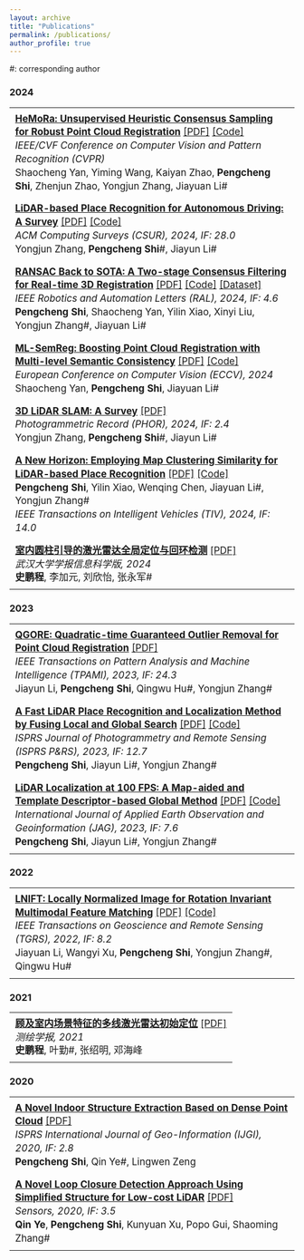 ```yaml
---
layout: archive
title: "Publications"
permalink: /publications/
author_profile: true
---
```

<style>
  .pub-entry {
    padding: 8px 10px;
    width: 100%;
    vertical-align: middle;
    font-size: 17px;
    border: none;
    line-height: 1.4;
  }
</style>

\#: corresponding author

### 2024
<table style="width:100%; border-collapse: collapse; border: none; border-spacing: 0px; margin:auto;">
  <tr>
    <td class="pub-entry">
      <strong><a href="https://openaccess.thecvf.com/content/CVPR2025/html/Yan_HeMoRa_Unsupervised_Heuristic_Consensus_Sampling_for_Robust_Point_Cloud_Registration_CVPR_2025_paper.html">HeMoRa: Unsupervised Heuristic Consensus Sampling for Robust Point Cloud Registration</a></strong> 
      <a href="https://openaccess.thecvf.com/content/CVPR2025/html/Yan_HeMoRa_Unsupervised_Heuristic_Consensus_Sampling_for_Robust_Point_Cloud_Registration_CVPR_2025_paper.html">[PDF]</a> 
      <a href="https://github.com/Laka-3DV/HeMoRa">[Code]</a>
      <br>
      <em>IEEE/CVF Conference on Computer Vision and Pattern Recognition (CVPR) </em>
      <br>
      Shaocheng Yan, Yiming Wang, Kaiyan Zhao, <strong>Pengcheng Shi</strong>, Zhenjun Zhao, Yongjun Zhang, Jiayuan Li#
    </td>
  </tr>

  <tr>
    <td class="pub-entry">
      <strong><a href="https://dl.acm.org/doi/10.1145/3707446">LiDAR-based Place Recognition for Autonomous Driving: A Survey</a></strong> 
      <a href="https://dl.acm.org/doi/10.1145/3707446">[PDF]</a> 
      <a href="https://github.com/ShiPC-AI/LPR-Survey">[Code]</a>
      <br>
      <em>ACM Computing Surveys (CSUR), 2024, IF: 28.0</em>
      <br>
      Yongjun Zhang, <strong>Pengcheng Shi</strong>#, Jiayun Li#
    </td>
  </tr>

  <tr>
    <td class="pub-entry">
      <strong><a href="https://ieeexplore.ieee.org/document/10758239">RANSAC Back to SOTA: A Two-stage Consensus Filtering for Real-time 3D Registration</a></strong>
      <a href="https://ieeexplore.ieee.org/document/10758239">[PDF]</a>
      <a href="https://github.com/ShiPC-AI/TCF">[Code]</a>
      <a href="https://drive.google.com/drive/folders/1uKN2pqymFc85tY13Cw7kUNop7uQOEOSB">[Dataset]</a> 
      <br>
      <em>IEEE Robotics and Automation Letters (RAL), 2024, IF: 4.6</em>
      <br>
      <strong>Pengcheng Shi</strong>, Shaocheng Yan, Yilin Xiao, Xinyi Liu, Yongjun Zhang#, Jiayuan Li#
    </td>
  </tr>

  <tr>
    <td class="pub-entry">
      <strong><a href="https://link.springer.com/chapter/10.1007/978-3-031-72784-9_2">ML-SemReg: Boosting Point Cloud Registration with Multi-level Semantic Consistency</a></strong>
      <a href="https://link.springer.com/chapter/10.1007/978-3-031-72784-9_2">[PDF]</a>
      <a href="https://github.com/Laka-3DV/ML-SemReg">[Code]</a>
      <br>
      <em>European Conference on Computer Vision (ECCV), 2024</em>
      <br>
      Shaocheng Yan, <strong>Pengcheng Shi</strong>, Jiayuan Li#
      <br>
    </td>
  </tr>

  <tr>
    <td class="pub-entry">
      <strong><a href="https://onlinelibrary.wiley.com/doi/full/10.1111/phor.12497">3D LiDAR SLAM: A Survey</a></strong> <a href="https://onlinelibrary.wiley.com/doi/full/10.1111/phor.12497">[PDF]</a>
      <br>
      <em>Photogrammetric Record (PHOR), 2024, IF: 2.4</em> 
      <br>
      Yongjun Zhang, <strong>Pengcheng Shi</strong>#, Jiayun Li#    
    </td>
  </tr>

  <tr>
    <td class="pub-entry">
      <strong><a href="https://ieeexplore.ieee.org/abstract/document/10416737">A New Horizon: Employing Map Clustering Similarity for LiDAR-based Place Recognition</a></strong>
      <a href="https://ieeexplore.ieee.org/abstract/document/10416737">[PDF]</a>
      <a href="https://github.com/ShiPC-AI/MCS">[Code]</a>
      <br>
      <strong>Pengcheng Shi</strong>, Yilin Xiao, Wenqing Chen, Jiayuan Li#, Yongjun Zhang#
      <br>
      <em>IEEE Transactions on Intelligent Vehicles (TIV), 2024, IF: 14.0</em>
    </td>
  </tr>

  <tr>
    <td class="pub-entry">
      <strong><a href="http://ch.whu.edu.cn/cn/article/doi/10.13203/j.whugis20220761?viewType=SUP">室内圆柱引导的激光雷达全局定位与回环检测</a></strong>
      <a href="http://ch.whu.edu.cn/cn/article/doi/10.13203/j.whugis20220761?viewType=SUP">[PDF]</a>
      <br>
      <em>武汉大学学报信息科学版, 2024</em>
      <br>
      <strong>史鹏程</strong>, 李加元, 刘欣怡, 张永军#
    </td>
  </tr>
</table>

### 2023
<table style="width:100%; border-collapse: collapse; border: none; border-spacing: 0px; margin:auto;">
  <tr>
    <td class="pub-entry">
      <strong><a href="https://ieeexplore.ieee.org/document/10091912">QGORE: Quadratic-time Guaranteed Outlier Removal for Point Cloud Registration</a></strong>
      <a href="https://ieeexplore.ieee.org/document/10091912">[PDF]</a>
      <br>
      <em>IEEE Transactions on Pattern Analysis and Machine Intelligence (TPAMI), 2023, IF: 24.3</em>
      <br>
      Jiayun Li, <strong>Pengcheng Shi</strong>, Qingwu Hu#, Yongjun Zhang#
    </td>
  </tr>

  <tr>
    <td class="pub-entry">
      <strong><a href="https://www.sciencedirect.com/science/article/pii/S0924271623001892">A Fast LiDAR Place Recognition and Localization Method by Fusing Local and Global Search</a></strong>
      <a href="https://www.sciencedirect.com/science/article/pii/S0924271623001892">[PDF]</a>
      <a href="https://github.com/ShiPC-AI/Occupied-Place-Description">[Code]</a>
      <br>
      <em>ISPRS Journal of Photogrammetry and Remote Sensing (ISPRS P&RS), 2023, IF: 12.7</em>
      <br>
      <strong>Pengcheng Shi</strong>, Jiayun Li#, Yongjun Zhang#
    </td>
  </tr>

  <tr>
      <td class="pub-entry">
      <strong><a href="https://www.sciencedirect.com/science/article/pii/S1569843223001589">LiDAR Localization at 100 FPS: A Map-aided and Template Descriptor-based Global Method</a></strong>
      <a href="https://www.sciencedirect.com/science/article/pii/S1569843223001589">[PDF]</a>
      <a href="https://github.com/ShiPC-AI/LiDAR-Localization-100FPS">[Code]</a>
      <br>
      <em>International Journal of Applied Earth Observation and Geoinformation (JAG), 2023, IF: 7.6</em>
      <br>
      <strong>Pengcheng Shi</strong>, Jiayun Li#, Yongjun Zhang#
    </td>
  </tr>
</table>

### 2022
<table style="width:100%; border-collapse: collapse; border: none; border-spacing: 0px; margin:auto;">
  <tr>
    <td class="pub-entry">
      <strong><a href="https://ieeexplore.ieee.org/abstract/document/9751712">LNIFT: Locally Normalized Image for Rotation Invariant Multimodal Feature Matching</a></strong>
      <a href="https://ieeexplore.ieee.org/abstract/document/9751712">[PDF]</a>
      <a href="https://github.com/LJY-RS/LNIFT_exe">[Code]</a>
      <br>
      <em>IEEE Transactions on Geoscience and Remote Sensing (TGRS), 2022, IF: 8.2</em>
      <br>
      Jiayuan Li, Wangyi Xu, <strong>Pengcheng Shi</strong>, Yongjun Zhang#, Qingwu Hu#
    </td>
  </tr>
</table>

### 2021
<table style="width:100%; border-collapse: collapse; border: none; border-spacing: 0px; margin:auto;">
  <tr>
    <td class="pub-entry">
      <strong><a href="http://xb.chinasmp.com/CN/10.11947/j.AGCS.2021.20210268">顾及室内场景特征的多线激光雷达初始定位</a></strong>
      <a href="http://xb.chinasmp.com/CN/10.11947/j.AGCS.2021.20210268">[PDF]</a>
      <br>
      <em>测绘学报, 2021</em>
      <br>
      <strong>史鹏程</strong>, 叶勤#, 张绍明, 邓海峰
    </td>
  </tr>
</table>

### 2020
<table style="width:100%; border-collapse: collapse; border: none; border-spacing: 0px; margin:auto;">
  <tr>
    <td class="pub-entry">
      <strong><a href="https://www.mdpi.com/2220-9964/9/11/660">A Novel Indoor Structure Extraction Based on Dense Point Cloud</a></strong>
      <a href="https://www.mdpi.com/2220-9964/9/11/660">[PDF]</a>
      <br>
      <em>ISPRS International Journal of Geo-Information (IJGI), 2020, IF: 2.8</em>
      <br>
      <strong>Pengcheng Shi</strong>, Qin Ye#, Lingwen Zeng
    </td>
  </tr>

  <tr>
    <td class="pub-entry">
      <strong><a href="https://www.mdpi.com/1424-8220/20/8/2299">A Novel Loop Closure Detection Approach Using Simplified Structure for Low-cost LiDAR</a></strong>
      <a href="https://www.mdpi.com/1424-8220/20/8/2299">[PDF]</a>
      <br>
      <em>Sensors, 2020, IF: 3.5</em>
      <br>
      <strong>Qin Ye</strong>, <strong>Pengcheng Shi</strong>, Kunyuan Xu, Popo Gui, Shaoming Zhang#
    </td>
  </tr>
</table>
